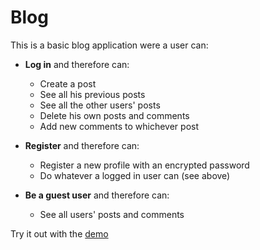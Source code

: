 # Blog

This is a basic blog application were a user can:

* **Log in** and therefore can:
    * Create a post
    * See all his previous posts
    * See all the other users' posts
    * Delete his own posts and comments
    * Add new comments to whichever post
    
* **Register** and therefore can:
    * Register a new profile with an encrypted password
    * Do whatever a logged in user can (see above)
    
* **Be a guest user** and therefore can:
    * See all users' posts and comments

Try it out with the [demo](https://livio-blog.herokuapp.com/)
